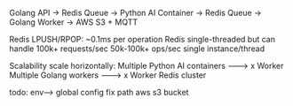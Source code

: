 Golang API → Redis Queue → Python AI Container → Redis Queue → Golang Worker → AWS S3 + MQTT

Redis LPUSH/RPOP: ~0.1ms per operation
Redis single-threaded but can handle 100k+ requests/sec
50k-100k+ ops/sec  single instance/thread

Scalability
    scale horizontally:
        Multiple Python AI containers  ---> x Worker
        Multiple Golang workers ---> x Worker
        Redis cluster 

todo:
env--> global config 
fix path aws s3 bucket